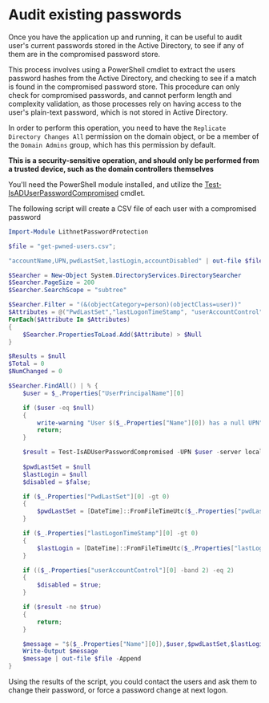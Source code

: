 # Audit existing passwords
Once you have the application up and running, it can be useful to audit user's current passwords stored in the Active Directory, to see if any of them are in the compromised password store. 

This process involves using a PowerShell cmdlet to extract the users password hashes from the Active Directory, and checking to see if a match is found in the compromised password store. This procedure can only check for compromised passwords, and cannot perform length and complexity validation, as those processes rely on having access to the user's plain-text password, which is not stored in Active Directory.

In order to perform this operation, you need to have the `Replicate Directory Changes All` permission on the domain object, or be a member of the `Domain Admins` group, which has this permission by default. 

**This is a security-sensitive operation, and should only be performed from a trusted device, such as the domain controllers themselves**

You'll need the PowerShell module installed, and utilize the [Test‐IsADUserPasswordCompromised](/documentation/powershell_reference/Test‐IsADUserPasswordCompromised) cmdlet.

The following script will create a CSV file of each user with a compromised password

```powershell
Import-Module LithnetPasswordProtection

$file = "get-pwned-users.csv";

"accountName,UPN,pwdLastSet,lastLogin,accountDisabled" | out-file $file

$Searcher = New-Object System.DirectoryServices.DirectorySearcher
$Searcher.PageSize = 200
$Searcher.SearchScope = "subtree"

$Searcher.Filter = "(&(objectCategory=person)(objectClass=user))"
$Attributes = @("PwdLastSet","lastLogonTimeStamp", "userAccountControl", "userPrincipalName", "name")
ForEach($Attribute In $Attributes)
{
    $Searcher.PropertiesToLoad.Add($Attribute) > $Null
}

$Results = $null
$Total = 0
$NumChanged = 0

$Searcher.FindAll() | % {
    $user = $_.Properties["UserPrincipalName"][0]

    if ($user -eq $null)
    {
        write-warning "User $($_.Properties["Name"][0]) has a null UPN";
        return;
    }

    $result = Test-IsADUserPasswordCompromised -UPN $user -server localhost 
    
    $pwdLastSet = $null
    $lastLogin = $null
    $disabled = $false;

    if ($_.Properties["PwdLastSet"][0] -gt 0)
    {
        $pwdLastSet = [DateTime]::FromFileTimeUtc($_.Properties["pwdLastSet"][0]).ToLocalTime()
    }

    if ($_.Properties["lastLogonTimeStamp"][0] -gt 0)
    {
        $lastLogin = [DateTime]::FromFileTimeUtc($_.Properties["lastLogonTimeStamp"][0]).ToLocalTime()
    }

    if (($_.Properties["userAccountControl"][0] -band 2) -eq 2)
    {
        $disabled = $true;
    }

    if ($result -ne $true)
    {  
        return;
    }

    $message = "$($_.Properties["Name"][0]),$user,$pwdLastSet,$lastLogin,$disabled"
    Write-Output $message
    $message | out-file $file -Append
} 
```

Using the results of the script, you could contact the users and ask them to change their password, or force a password change at next logon.
